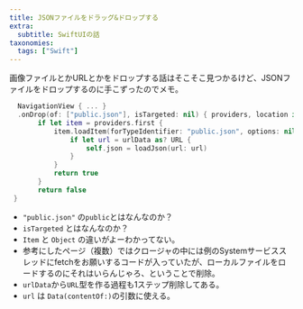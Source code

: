 ```yaml
---
title: JSONファイルをドラッグ&ドロップする
extra:
  subtitle: SwiftUIの話
taxonomies:
  tags: ["Swift"]
---
```


画像ファイルとかURLとかをドロップする話はそこそこ見つかるけど、JSONファイルをドロップするのに手こずったのでメモ。

```swift
  NavigationView { ... }
  .onDrop(of: ["public.json"], isTargeted: nil) { providers, location in
       if let item = providers.first {
           item.loadItem(forTypeIdentifier: "public.json", options: nil) { (urlData, error) in
               if let url = urlData as? URL {
                   self.json = loadJson(url: url)
               }
           }
           return true
       }
       return false
 }
```

* `"public.json"` の`public`とはなんなのか？
* `isTargeted` とはなんなのか？
* `Item` と `Object` の違いがよーわかってない。
* 参考にしたページ（複数）ではクロージャの中には例のSystemサービススレッドにfetchをお願いするコードが入っていたが、ローカルファイルをロードするのにそれはいらんじゃろ、ということで削除。
* `urlData`から`URL`型を作る過程も1ステップ削除してある。
* `url` は `Data(contentOf:)`の引数に使える。

